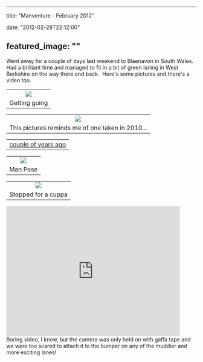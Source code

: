 
---
title: "Manventure - February 2012"

date: "2012-02-28T22:12:00"

featured_image: ""
---


Went away for a couple of days last weekend to Blaenavon in South Wales.  Had a brilliant time and managed to fit in a bit of green laning in West Berkshire on the way there and back.  Here's some pictures and there's a video too.

<table align="center" cellpadding="0" cellspacing="0" style="margin-left: auto; margin-right: auto; text-align: center;"><tbody><tr><td style="text-align: center;"><a href="http://2.bp.blogspot.com/-T-MHDEzMGl8/T01O3hoUJ0I/AAAAAAAACX8/l4PJPcE67pY/s1600/IMG_3384.JPG"><img src="http://2.bp.blogspot.com/-T-MHDEzMGl8/T01O3hoUJ0I/AAAAAAAACX8/l4PJPcE67pY/s320/IMG_3384.JPG"/></a></td></tr><tr><td style="text-align: center;">Getting going</td></tr></tbody></table>
<table align="center" cellpadding="0" cellspacing="0" style="margin-left: auto; margin-right: auto; text-align: center;"><tbody><tr><td style="text-align: center;"><a href="http://1.bp.blogspot.com/-oaBcl3jTSK4/T01O9D0hyLI/AAAAAAAACYM/OCtGGfK1yNg/s1600/IMG_3395.JPG"><img src="http://1.bp.blogspot.com/-oaBcl3jTSK4/T01O9D0hyLI/AAAAAAAACYM/OCtGGfK1yNg/s320/IMG_3395.JPG"/></a></td></tr><tr><td style="text-align: center;">This pictures reminds me of one taken in 2010...</td></tr></tbody></table>
<table align="center" cellpadding="0" cellspacing="0" style="margin-left: auto; margin-right: auto; text-align: center;"><tbody><tr><td style="text-align: center;"><a href="http://blog.danandtheduke.co.uk/2010/03/on-way-to-bristol.html">couple of years ago</a></td></tr></tbody></table>
<table align="center" cellpadding="0" cellspacing="0" style="margin-left: auto; margin-right: auto; text-align: center;"><tbody><tr><td style="text-align: center;"><a href="http://1.bp.blogspot.com/-xw2mVFVPZY0/T01O_S45C2I/AAAAAAAACYU/r9OBcUWJB3w/s1600/IMG_3435.JPG"><img src="http://1.bp.blogspot.com/-xw2mVFVPZY0/T01O_S45C2I/AAAAAAAACYU/r9OBcUWJB3w/s320/IMG_3435.JPG"/></a></td></tr><tr><td style="text-align: center;">Man Pose</td></tr></tbody></table>
<table align="center" cellpadding="0" cellspacing="0" style="margin-left: auto; margin-right: auto; text-align: center;"><tbody><tr><td style="text-align: center;"><a href="http://4.bp.blogspot.com/-8kd2tkiskwY/T01PCYlT5qI/AAAAAAAACYc/PyumY-6HPeU/s1600/IMG_3457.JPG"><img src="http://4.bp.blogspot.com/-8kd2tkiskwY/T01PCYlT5qI/AAAAAAAACYc/PyumY-6HPeU/s320/IMG_3457.JPG"/></a></td></tr><tr><td style="text-align: center;">Stopped for a cuppa</td></tr></tbody></table>
<iframe allowfullscreen="" frameborder="0" height="344" src="http://www.youtube.com/embed/HDGUIm-EJK0?fs=1" width="459"></iframe>
Boring video, I know, but the camera was only held on with gaffa tape and we were too scared to attach it to the bumper on any of the muddier and more exciting lanes!
